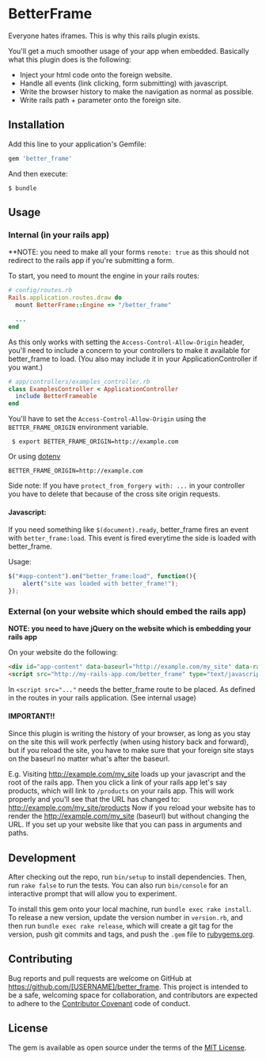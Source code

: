 # BetterFrame

Everyone hates iframes. This is why this rails plugin exists.

You'll get a much smoother usage of your app when embedded.
Basically what this plugin does is the following:

* Inject your html code onto the foreign website.
* Handle all events (link clicking, form submitting) with javascript.
* Write the browser history to make the navigation as normal as possible.
* Write rails path + parameter onto the foreign site.

## Installation

Add this line to your application's Gemfile:

```ruby
gem 'better_frame'
```

And then execute:

    $ bundle

## Usage

### Internal (in your rails app)

**NOTE: you need to make all your forms `remote: true` as this should not
  redirect to the rails app if you're submitting a form.

To start, you need to mount the engine in your rails routes:

```ruby
# config/routes.rb
Rails.application.routes.draw do
  mount BetterFrame::Engine => "/better_frame"

  ...
end
```

As this only works with setting the `Access-Control-Allow-Origin` header, you'll
need to include a concern to your controllers to make it available for
better_frame to load. (You also may include it in your ApplicationController if
you want.)

```ruby
# app/controllers/examples_controller.rb
class ExamplesController < ApplicationController
  include BetterFrameable
end
```

You'll have to set the `Access-Control-Allow-Origin` using the
`BETTER_FRAME_ORIGIN` environment variable.

     $ export BETTER_FRAME_ORIGIN=http://example.com

Or using [dotenv](https://github.com/bkeepers/dotenv)

```
BETTER_FRAME_ORIGIN=http://example.com
```

Side note: If you have `protect_from_forgery with: ...` in your controller you
have to delete that because of the cross site origin requests.

#### Javascript:

If you need something like `$(document).ready`, better_frame fires an event with
`better_frame:load`.
This event is fired everytime the side is loaded with better_frame.

Usage:

```javascript
$("#app-content").on("better_frame:load", function(){
    alert("site was loaded with better_frame!");
});
```

### External (on your website which should embed the rails app)

**NOTE: you need to have jQuery on the website which is embedding your rails
  app**

On your website do the following:

```html
<div id="app-content" data-baseurl="http://example.com/my_site" data-railsurl="http://my-rails-app.com"></div>
<script src="http://my-rails-app.com/better_frame" type="text/javascript"></script>
```

In `<script src="..."` needs the better_frame route to be placed. As defined in
the routes in your rails application. (See internal usage)

#### IMPORTANT!!

Since this plugin is writing the history of your browser, as long as you stay on the site this
will work perfectly (when using history back and forward), but if you reload the
site, you have to make sure that your foreign site stays on the baseurl no
matter what's after the baseurl.

E.g.
Visiting http://example.com/my_site loads up your javascript and the root of the
rails app. Then you click a link of your rails app let's say products, which
will link to `/products` on your rails app. This will work properly and you'll
see that the URL has changed to: http://example.com/my_site/products
Now if you reload your website has to render the http://example.com/my_site
(baseurl) but without changing the URL. If you set up your website like that you
can pass in arguments and paths.

## Development

After checking out the repo, run `bin/setup` to install dependencies. Then, run `rake false` to run the tests. You can also run `bin/console` for an interactive prompt that will allow you to experiment.

To install this gem onto your local machine, run `bundle exec rake install`. To release a new version, update the version number in `version.rb`, and then run `bundle exec rake release`, which will create a git tag for the version, push git commits and tags, and push the `.gem` file to [rubygems.org](https://rubygems.org).

## Contributing

Bug reports and pull requests are welcome on GitHub at https://github.com/[USERNAME]/better_frame. This project is intended to be a safe, welcoming space for collaboration, and contributors are expected to adhere to the [Contributor Covenant](contributor-covenant.org) code of conduct.


## License

The gem is available as open source under the terms of the [MIT License](http://opensource.org/licenses/MIT).
